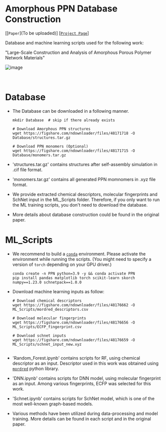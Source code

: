 # Amorphous PPN Database Construction
[[`Paper`](To be uploaded)]
[[`Project Page`](https://parkjunkil.github.io/Amorphous_PPN_Database/)]

Database and machine learning scripts used for the following work:

"Large-Scale Construction and Analysis of Amorphous Porous Polymer Network Materials"  

![image](https://github.com/parkjunkil/PPN_Database/assets/88761984/0584bce0-6e0b-4eaa-a4c1-c30c896edf96)


<br/>

# Database

  * The Database can be downloaded in a following manner.
    
     ```
     mkdir Database  # skip if there already exists
    
     # Download Amorphous PPN structures
     wget https://figshare.com/ndownloader/files/48171718 -O Database/structures.tar.gz
     
     # Download PPN monomers (Optional)
     wget https://figshare.com/ndownloader/files/48171715 -O Database/monomers.tar.gz
     ```

  * 'structures.tar.gz' contains structures after self-assembly simulation in .cif file format.
  * 'monomers.tar.gz' contains all generated PPN momnomers in .xyz file format.

  * We provide extracted chemical descriptors, molecular fingerprints and SchNet input in the ML_Scripts folder. Therefore, if you only want to run the ML training scripts, you don't need to download the database.

  * More details about database construction could be found in the original paper.
 
    
    
# ML_Scripts

  * We recommend to build a [`conda`](https://www.anaconda.com/products/distribution) environment. Please activate the environment while running the scripts.
    (You might need to specify a version of `torch` depending on your GPU driver.)
     ```
     conda create -n PPN python=3.9 -y && conda activate PPN
     pip install pandas matplotlib torch scikit-learn skorch numpy==1.23.0 schnetpack==1.0.0
     ```
  * Download machine learning inputs as follow:
    
     ```
     # Download chemical descriptors
     wget https://figshare.com/ndownloader/files/48176662 -O ML_Scripts/mordred_descriptors.csv
     
     # Download molecular fingerprints
     wget https://figshare.com/ndownloader/files/48176656 -O ML_Scripts/ECFP_fingerprint.csv

     # Download schnet inputs
     wget https://figshare.com/ndownloader/files/48176659 -O ML_Scripts/schnet_input_new.xyz
     

  * 'Random_Forest.ipynb' contains scripts for RF, using chemical descriptor as an input. Descriptor used in this work was obtained using [`mordred`](https://github.com/mordred-descriptor/mordred) python library.
    
  * 'DNN.ipynb' contains scripts for DNN model, using molecular fingerprint as an input. Among various fingerprints, ECFP was selected for this work.
    
  * 'Schnet.ipynb' contains scripts for SchNet model, which is one of the most well-known graph-based models.

  * Various methods have been utilized during data-processing and model training. More details can be found in each script and in the original paper. 

